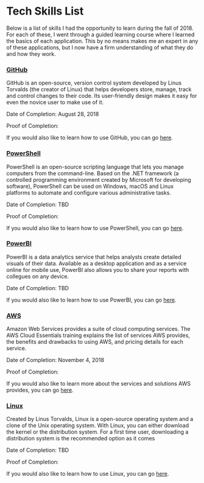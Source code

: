 # Tech Skills List

Below is a list of skills I had the opportunity to learn during the fall of 2018. For each of these, I went through a guided learning course where I learned the basics of each application. This by no means makes me an expert in any of these applications, but I now have a firm understanding of what they do and how they work.   

### [GitHub](https://github.com/)
GitHub is an open-source, version control system developed by Linus Torvalds (the creator of Linux) that helps developers store, manage, track and control changes to their code. Its user-friendly design makes it easy for even the novice user to make use of it. 

Date of Completion: August 28, 2018

Proof of Completion:

If you would also like to learn how to use GitHub, you can go [here](https://lab.github.com/courses).  

### [PowerShell](https://docs.microsoft.com/en-us/powershell/) 
PowerShell is an open-source scripting language that lets you manage computers from the command-line. Based on the .NET framework (a controlled programming environment created by Microsoft for developing software), PowerShell can be used on Windows, macOS and Linux platforms to automate and configure various administrative tasks.

Date of Completion: TBD

Proof of Completion:

If you would also like to learn how to use PowerShell, you can go [here](https://mva.microsoft.com/learning-path/powershell-beginner-12 ).

### [PowerBI](https://powerbi.microsoft.com/en-us/desktop/) 
PowerBI is a data analytics service that helps analysts create detailed visuals of their data. Available as a desktop application and as a service online for mobile use, PowerBI also allows you to share your reports with collegues on any device. 

Date of Completion: TBD

If you would also like to learn how to use PowerBI, you can go [here](https://powerbi.microsoft.com/en-us/learning/).

### [AWS](https://aws.amazon.com/)
Amazon Web Services provides a suite of cloud computing services. The AWS Cloud Essentials training explains the list of services AWS provides, the benefits and drawbacks to using AWS, and pricing details for each service. 

Date of Completion: November 4, 2018

Proof of Completion: 

If you would also like to learn more about the services and solutions AWS provides, you can go [here](https://www.aws.training/).

### [Linux](https://www.kernel.org/category/about.html)
Created by Linus Torvalds, Linux is a open-source operating system and a clone of the Unix operating system. With Linux, you can either download the kernel or the distribution system. For a first time user, downloading a distribution system is the recommended option as it comes 

Date of Completion: TBD

Proof of Completion:

If you would also like to learn how to use Linux, you can go [here](https://www.guru99.com/unix-linux-tutorial.html ).



